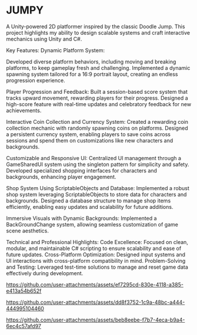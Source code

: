 # JUMPY
A Unity-powered 2D platformer inspired by the classic Doodle Jump. This project highlights my ability to design scalable systems and craft interactive mechanics using Unity and C#.

Key Features:
Dynamic Platform System:

Developed diverse platform behaviors, including moving and breaking platforms, to keep gameplay fresh and challenging.
Implemented a dynamic spawning system tailored for a 16:9 portrait layout, creating an endless progression experience.

Player Progression and Feedback:
Built a session-based score system that tracks upward movement, rewarding players for their progress.
Designed a high-score feature with real-time updates and celebratory feedback for new achievements.

Interactive Coin Collection and Currency System:
Created a rewarding coin collection mechanic with randomly spawning coins on platforms.
Designed a persistent currency system, enabling players to save coins across sessions and spend them on customizations like new characters and backgrounds.

Customizable and Responsive UI:
Centralized UI management through a GameSharedUI system using the singleton pattern for simplicity and safety.
Developed specialized shopping interfaces for characters and backgrounds, enhancing player engagement.

Shop System Using ScriptableObjects and Database:
Implemented a robust shop system leveraging ScriptableObjects to store data for characters and backgrounds.
Designed a database structure to manage shop items efficiently, enabling easy updates and scalability for future additions.

Immersive Visuals with Dynamic Backgrounds:
Implemented a BackGroundChange system, allowing seamless customization of game scene aesthetics.

Technical and Professional Highlights:
Code Excellence: Focused on clean, modular, and maintainable C# scripting to ensure scalability and ease of future updates.
Cross-Platform Optimization: Designed input systems and UI interactions with cross-platform compatibility in mind.
Problem-Solving and Testing: Leveraged test-time solutions to manage and reset game data effectively during development.





https://github.com/user-attachments/assets/ef7295cd-830e-4118-a385-e413a54b652f



https://github.com/user-attachments/assets/dd8f3752-1c9a-48bc-a444-444995104460



https://github.com/user-attachments/assets/beb8eebe-f7b7-4eca-b9a4-6ec4c57afd97



